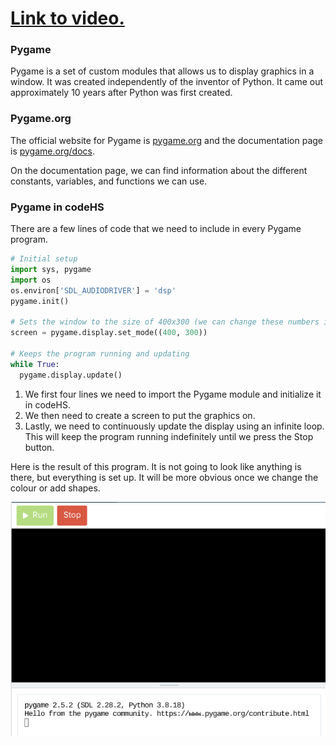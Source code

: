 # [Link to video.](https://www.youtube.com/watch?v=Vmm7BUdEcLk&list=PLVD25niNi0BlwZxjcVF6-vcOdAicWlRjC)

### Pygame

Pygame is a set of custom modules that allows us to display graphics in a window. It was created independently of the inventor of Python. It came out approximately 10 years after Python was first created.

### Pygame.org

The official website for Pygame is [pygame.org](http://www.pygame.org) and the documentation page is [pygame.org/docs](http://www.pygame.org/docs/).

On the documentation page, we can find information about the different constants, variables, and functions we can use.

### Pygame in codeHS

There are a few lines of code that we need to include in every Pygame program.

```python
# Initial setup
import sys, pygame
import os
os.environ['SDL_AUDIODRIVER'] = 'dsp'
pygame.init()

# Sets the window to the size of 400x300 (we can change these numbers if we want)
screen = pygame.display.set_mode((400, 300))

# Keeps the program running and updating
while True:
  pygame.display.update()
```

1. We first four lines we need to import the Pygame module and initialize it in codeHS. 
2. We then need to create a screen to put the graphics on.
3. Lastly, we need to continuously update the display using an infinite loop. This will keep the program running indefinitely until we press the Stop button.

Here is the result of this program. It is not going to look like anything is there, but everything is set up. It will be more obvious once we change the colour or add shapes.  

![](../Images/Pygame_Template_codeHS.png)
